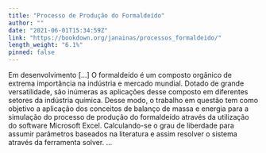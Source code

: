 ```yaml
---
title: "Processo de Produção do Formaldeído"
author: ""
date: "2021-06-01T15:34:59Z"
link: "https://bookdown.org/janainas/processos_formaldeido/"
length_weight: "6.1%"
pinned: false
---
```


Em desenvolvimento [...] O formaldeído é um composto orgânico de extrema importância na indústria e mercado mundial. Dotado de grande versatilidade, são inúmeras as aplicações desse composto em diferentes setores da indústria química. Desse modo, o trabalho em questão tem como objetivo a aplicação dos conceitos de balanço de massa e energia para a simulação do processo de produção do formaldeído através da utilização do software Microsoft Excel. Calculando-se o grau de liberdade para assumir parâmetros baseados na literatura e assim resolver o sistema através da ferramenta solver. ...
